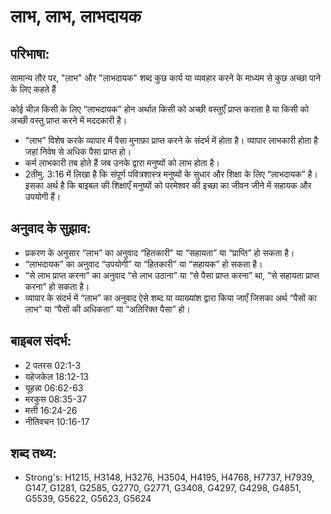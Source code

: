 # लाभ, लाभ, लाभदायक #

## परिभाषा: ##

सामान्य तौर पर, "लाभ" और "लाभदायक" शब्द कुछ कार्य या व्यवहार करने के माध्यम से कुछ अच्छा पाने के लिए कहते हैं

कोई चीज़ किसी के लिए  “लाभदायक” होन अर्थात किसी को अच्छी वस्तुएँ प्राप्त कराता है  या किसी को अच्छी वस्तु प्राप्त करने में मददकारी है। 

* “लाभ” विशेष करके व्यापार में पैसा मुनाफ़ा प्राप्त करने के संदर्भ में होता है। व्यापार लाभकारी होता है जहां निवेष से अधिक पैसा प्राप्त हो।
* कर्म लाभकारी तब होते हैं जब उनके द्वारा मनुष्यों को लाभ होता है।
* 2तीमु. 3:16 में लिखा है कि संपूर्ण पवित्रशास्त्र मनुष्यों के सुधार और शिक्षा के लिए “लाभदायक” है। इसका अर्थ है कि बाइबल की शिक्षाएँ मनुष्यों को परमेश्वर की इच्छा का जीवन जीने में सहायक और उपयोगी हैं।

## अनुवाद के सुझाव: ##

* प्रकरण के अनुसार “लाभ” का अनुवाद “हितकारी” या “सहायता” या “प्राप्ति” हो सकता है।
* “लाभदायक” का अनुवाद “उपयोगी” या “हितकारी” या “सहायक” हो सकता है।
* “से लाभ प्राप्त करना” का अनुवाद “से लाभ उठाना” या “से पैसा प्राप्त करना” था, “से सहायता प्राप्त करना” हो सकता है।
* व्यापार के संदर्भ में “लाभ” का अनुवाद ऐसे शब्द या व्याख्यांश द्वारा किया जाएँ जिसका अर्थ “पैसों का लाभ” या “पैसों की अधिकता” या “अतिरिक्त पैसा” हो।

## बाइबल संदर्भ: ##

* 2 पतरस 02:1-3
* यहेजकेल 18:12-13
* यूहन्ना 06:62-63
* मरकुस 08:35-37
* मत्ती 16:24-26
* नीतिवचन 10:16-17

## शब्द तथ्य: ##

* Strong's: H1215, H3148, H3276, H3504, H4195, H4768, H7737, H7939, G147, G1281, G2585, G2770, G2771, G3408, G4297, G4298, G4851, G5539, G5622, G5623, G5624
